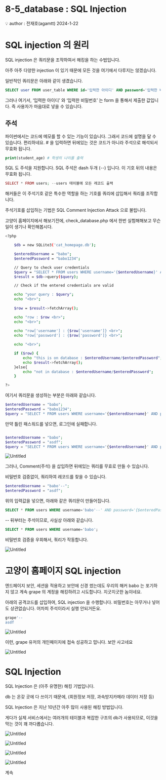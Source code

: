 # 8-5_database : SQL Injection

<aside>
💡 author : 전재호(agamtt) 2024-1-22

</aside>

# SQL injection 의 원리

SQL injection 은 쿼리문을 조작하여서 해킹을 하는 수법입니다.

아주 아주 다양한 injection 이 있기 때문에 모든 것을 여기에서 다루지는 않겠습니다.

일반적인 쿼리문은 아래와 같이 생겼습니다.

```sql
SELECT user FROM user_table WHERE id='입력한 아이디' AND password='입력한 비밀번호';
```

그러나 여기서, ‘입력한 아이디’ 와 ‘입력한 비밀번호’ 는 form 을 통해서 제출한 값입니다. 즉 사용자가 마음대로 넣을 수 있습니다.

## 주석

파이썬에서는 코드에 메모를 할 수 있는 기능이 있습니다. 그래서 코드에 설명을 달 수 있습니다. 편리하네요. # 을 입력하면 뒤에있는 것은 코드가 아니라 주석으로 해석되서 무효화 됩니다.

```php
print(student_age) # 학생의 나이를 출력
```

SQL 도 주석을 지원합니다. SQL 주석은 dash 두개 (--) 입니다. 이 기호 뒤의 내용은 무효화 됩니다.

```php
SELECT * FROM users; --users 테이블에 모든 레코드 출력
```

해커들은 이 주석기호 같은 특수한 역할을 하는 기호를 쿼리에 삽입해서 쿼리를 조작합니다.

주석기호를 삽입하는 기법은 SQL Comment Injection Attack 으로 불립니다.

고양이 홈페이지에서 해보기전에, check_database.php 에서 한번 실험해해보고 무슨일이 생기나 확인해봅시다.

```bash
<?php

    $db = new SQLite3('cat_homepage.db');

    $enteredUsername = "babo";
    $enteredPassword = "babo1234";

    // Query to check user credentials
    $query = "SELECT * FROM users WHERE username='{$enteredUsername}' AND password='{$enteredPassword}' ";
    $result = $db->query($query);

    // Check if the entered credentials are valid

    echo "your query : $query";
    echo "<br>";
    
    $row = $result->fetchArray();

    echo "row : $row <br>";
    echo "<br>";
    
    echo "row['username'] : {$row['username']} <br>";
    echo "row['password'] : {$row['password']} <br>";

    echo "<br>";

    if ($row) {
        echo "this is on database : $enteredUsername/$enteredPassword";
        echo $result->fetchArray();
    }else{
        echo "not in database : $enteredUsername/$enteredPassword";
    }

?>
```

여기서 쿼리문을 생성하는 부분은 아래와 같습니다.

```php
$enteredUsername = "babo";
$enteredPassword = "babo1234";
$query = "SELECT * FROM users WHERE username='{$enteredUsername}' AND password='{$enteredPassword}' ";
```

만약 틀린 패스워드를 넣으면, 로그인에 실패합니다.

```php

$enteredUsername = "babo";
$enteredPassword = "asdf";
$query = "SELECT * FROM users WHERE username='{$enteredUsername}' AND password='{$enteredPassword}' ";
```

![Untitled](Untitled%20558.png)

그러나, Comment(주석) 을 삽입하면 뒤에있는 쿼리를 무효로 만들 수 있습니다.

비밀번호 검증없이, 쿼리하여 레코드를 찾을 수 있습니다.

```php
$enteredUsername = "babo'--";
$enteredPassword = "asdf";
```

위의 입력값을 넣으면, 아래와 같은 쿼리문이 만들어집니다.

```sql
SELECT * FROM users WHERE username='babo'--' AND password='{$enteredPassword}' ";
```

-- 뒤부터는 주석이므로, 사실상 아래와 같습니다.

```sql
SELECT * FROM users WHERE username='babo';
```

비밀번호 검증을 우회해서, 쿼리가 작동합니다.

![Untitled](Untitled%20559.png)

# 고양이 홈페이지 SQL injection

엔드페이지 보안, 세션을 적용하고 보안에 신경 썼는데도 우리의 해커 babo 는 포기하지 않고 계속 grape 의 계정을 해킹하려고 시도합니다. 지긋지긋한 놈이네요.

아래의 공격코드를 삽입하여, SQL injection 을 수행합니다. 비밀번호는 아무거나 넣어도 상관없습니다. 어차피 주석이라서 실행 안되거든요.

```sql
grape'--
asdf
```

![Untitled](Untitled%20560.png)

이런, grape 유저의 개인페이지에 접속 성공하고 맙니다. 보안 사고네요

![Untitled](Untitled%20561.png)

# SQL Injection

SQL Injection 은 (아주 유명한) 해킹 기법입니다.

db 는 온갖 곳에 다 쓰이기 때문에, (회원정보 저장, 과속방지카메라 데이터 저장 등)

SQL Injection 은 지난 10년간 아주 많이 사용된 해킹 방법입니다.

게다가 실제 서비스에서는 여러개의 테이블과 복잡한 구조의 db가 사용되므로, 이것을 막는 것이 꽤 까다롭습니다.

![Untitled](Untitled%20562.png)

![Untitled](Untitled%20563.png)

![Untitled](Untitled%20564.png)

![Untitled](Untitled%20565.png)

계속